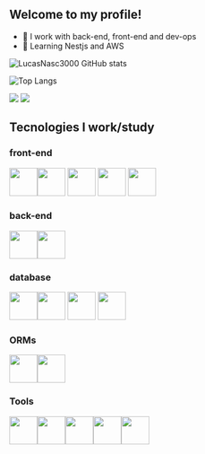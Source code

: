 ## Welcome to my profile!

- 🔭 I work with back-end, front-end and dev-ops
- 🌱 Learning Nestjs and AWS

![LucasNasc3000 GitHub stats](https://github-readme-stats.vercel.app/api?username=LucasNasc3000&show_icons=true&theme=radical)

![Top Langs](https://github-readme-stats.vercel.app/api/top-langs/?username=LucasNasc3000&layout=compact)

<a href="https://www.linkedin.com/in/lucas-nascimento-fortunato-b63162297/"><img src="https://img.shields.io/badge/LinkedIn-0077B5?style=for-the-badge&logo=linkedin&logoColor=white"></a>
<a href="mailto:lucasfortunato328@gmail.com"><img src="https://img.shields.io/badge/Gmail-D14836?style=for-the-badge&logo=gmail&logoColor=white"></a>

## Tecnologies I work/study

### front-end
<img src="https://cdn.jsdelivr.net/gh/devicons/devicon@latest/icons/html5/html5-original.svg" hight=50px width=50px /><img src="https://cdn.jsdelivr.net/gh/devicons/devicon@latest/icons/css3/css3-original.svg" hight=50px width=50px />
<img src="https://cdn.jsdelivr.net/gh/devicons/devicon@latest/icons/javascript/javascript-original.svg" hight=50px width=50px />
<img src="https://cdn.jsdelivr.net/gh/devicons/devicon@latest/icons/typescript/typescript-original.svg" hight=50px width=50px />
<img src="https://cdn.jsdelivr.net/gh/devicons/devicon@latest/icons/react/react-original.svg" hight=50px width=50px />

### back-end
<img src="https://cdn.jsdelivr.net/gh/devicons/devicon@latest/icons/php/php-original.svg" hight=50px width=50px /><img src="https://cdn.jsdelivr.net/gh/devicons/devicon@latest/icons/nodejs/nodejs-original-wordmark.svg" hight=50px width=50px />

### database
<img src="https://cdn.jsdelivr.net/gh/devicons/devicon@latest/icons/mysql/mysql-original-wordmark.svg" hight=50px width=50px /><img src="https://cdn.jsdelivr.net/gh/devicons/devicon@latest/icons/mariadb/mariadb-original-wordmark.svg" hight=50px width=50px />
<img src="https://cdn.jsdelivr.net/gh/devicons/devicon@latest/icons/mongodb/mongodb-original-wordmark.svg" hight=50px width=50px />
<img src="https://cdn.jsdelivr.net/gh/devicons/devicon@latest/icons/sqlite/sqlite-original-wordmark.svg" hight=50px width=50px />

### ORMs
<img src="https://cdn.jsdelivr.net/gh/devicons/devicon@latest/icons/sequelize/sequelize-original-wordmark.svg" hight=50px width=50px /><img src="https://cdn.jsdelivr.net/gh/devicons/devicon@latest/icons/prisma/prisma-original-wordmark.svg" hight=50px width=50px />

### Tools
<img src="https://cdn.jsdelivr.net/gh/devicons/devicon@latest/icons/googlecloud/googlecloud-original.svg" hight=50px width=50px /><img src="https://cdn.jsdelivr.net/gh/devicons/devicon@latest/icons/amazonwebservices/amazonwebservices-original-wordmark.svg" hight=50px width=50px /><img src="https://cdn.jsdelivr.net/gh/devicons/devicon@latest/icons/nginx/nginx-original.svg" hight=50px width=50px /><img src="https://cdn.jsdelivr.net/gh/devicons/devicon@latest/icons/git/git-original.svg" hight=50px width=50px /><img src="https://cdn.jsdelivr.net/gh/devicons/devicon@latest/icons/docker/docker-original.svg" hight=50px width=50px />
          


          

          
          
          
